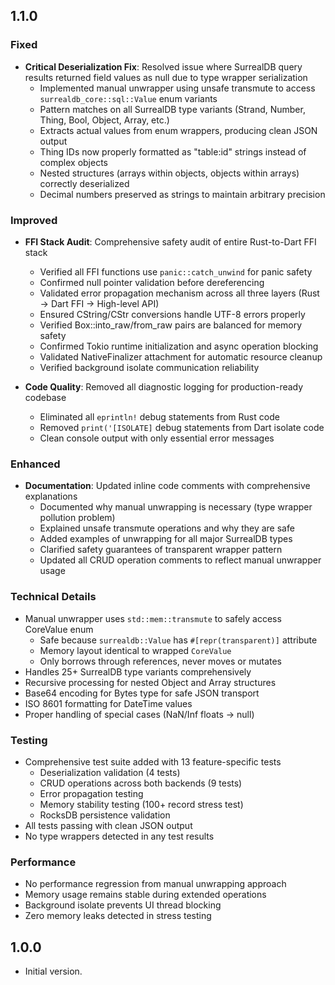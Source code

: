 ## 1.1.0

### Fixed
- **Critical Deserialization Fix**: Resolved issue where SurrealDB query results returned field values as null due to type wrapper serialization
  - Implemented manual unwrapper using unsafe transmute to access `surrealdb_core::sql::Value` enum variants
  - Pattern matches on all SurrealDB type variants (Strand, Number, Thing, Bool, Object, Array, etc.)
  - Extracts actual values from enum wrappers, producing clean JSON output
  - Thing IDs now properly formatted as "table:id" strings instead of complex objects
  - Nested structures (arrays within objects, objects within arrays) correctly deserialized
  - Decimal numbers preserved as strings to maintain arbitrary precision

### Improved
- **FFI Stack Audit**: Comprehensive safety audit of entire Rust-to-Dart FFI stack
  - Verified all FFI functions use `panic::catch_unwind` for panic safety
  - Confirmed null pointer validation before dereferencing
  - Validated error propagation mechanism across all three layers (Rust → Dart FFI → High-level API)
  - Ensured CString/CStr conversions handle UTF-8 errors properly
  - Verified Box::into_raw/from_raw pairs are balanced for memory safety
  - Confirmed Tokio runtime initialization and async operation blocking
  - Validated NativeFinalizer attachment for automatic resource cleanup
  - Verified background isolate communication reliability

- **Code Quality**: Removed all diagnostic logging for production-ready codebase
  - Eliminated all `eprintln!` debug statements from Rust code
  - Removed `print('[ISOLATE]` debug statements from Dart isolate code
  - Clean console output with only essential error messages

### Enhanced
- **Documentation**: Updated inline code comments with comprehensive explanations
  - Documented why manual unwrapping is necessary (type wrapper pollution problem)
  - Explained unsafe transmute operations and why they are safe
  - Added examples of unwrapping for all major SurrealDB types
  - Clarified safety guarantees of transparent wrapper pattern
  - Updated all CRUD operation comments to reflect manual unwrapper usage

### Technical Details
- Manual unwrapper uses `std::mem::transmute` to safely access CoreValue enum
  - Safe because `surrealdb::Value` has `#[repr(transparent)]` attribute
  - Memory layout identical to wrapped `CoreValue`
  - Only borrows through references, never moves or mutates
- Handles 25+ SurrealDB type variants comprehensively
- Recursive processing for nested Object and Array structures
- Base64 encoding for Bytes type for safe JSON transport
- ISO 8601 formatting for DateTime values
- Proper handling of special cases (NaN/Inf floats → null)

### Testing
- Comprehensive test suite added with 13 feature-specific tests
  - Deserialization validation (4 tests)
  - CRUD operations across both backends (9 tests)
  - Error propagation testing
  - Memory stability testing (100+ record stress test)
  - RocksDB persistence validation
- All tests passing with clean JSON output
- No type wrappers detected in any test results

### Performance
- No performance regression from manual unwrapping approach
- Memory usage remains stable during extended operations
- Background isolate prevents UI thread blocking
- Zero memory leaks detected in stress testing

## 1.0.0

- Initial version.
